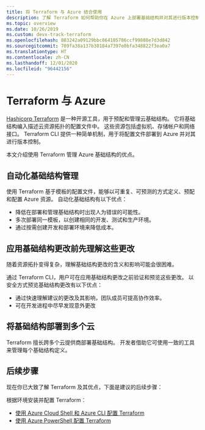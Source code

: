 ```yaml
---
title: 将 Terraform 与 Azure 结合使用
description: 了解 Terraform 如何帮助你在 Azure 上部署基础结构并对其进行版本控制。
ms.topic: overview
ms.date: 10/26/2019
ms.custom: devx-track-terraform
ms.openlocfilehash: 883242a09129bbc864185786ccf99888e7d3d842
ms.sourcegitcommit: 709fa38a137b30184a7397e0bfa348822f3ea0a7
ms.translationtype: HT
ms.contentlocale: zh-CN
ms.lasthandoff: 12/01/2020
ms.locfileid: "96442156"
---
```

# <a name="terraform-with-azure"></a>Terraform 与 Azure

[Hashicorp Terraform](https://www.terraform.io/) 是一种开源工具，用于预配和管理云基础结构。 它将基础结构编入描述云资源拓扑的配置文件中。 这些资源包括虚拟机、存储帐户和网络接口。 Terraform CLI 提供一种简单机制，用于将配置文件部署到 Azure 并对其进行版本控制。

本文介绍使用 Terraform 管理 Azure 基础结构的优点。

## <a name="automate-infrastructure-management"></a>自动化基础结构管理

使用 Terraform 基于模板的配置文件，能够以可重复、可预测的方式定义、预配和配置 Azure 资源。 自动化基础结构有以下优点：

- 降低在部署和管理基础结构时出现人为错误的可能性。
- 多次部署同一模板，以创建相同的开发、测试和生产环境。
- 通过按需创建开发和部署环境来降低成本。

## <a name="understand-infrastructure-changes-before-being-applied"></a>应用基础结构更改前先理解这些更改

随着资源拓扑变得复杂，理解基础结构更改的含义和影响可能会很困难。

通过 Terraform CLI，用户可在应用基础结构更改之前验证和预览这些更改。 以安全方式预览基础结构更改有以下优点：
- 通过快速理解建议的更改及其影响，团队成员可提高协作效率。
- 可在开发进程中尽早发现意外更改

## <a name="deploy-infrastructure-to-multiple-clouds"></a>将基础结构部署到多个云

Terraform 擅长跨多个云提供商部署基础结构。 开发者借助它可使用一致的工具来管理每个基础结构定义。

## <a name="next-steps"></a>后续步骤

现在你已大致了解 Terraform 及其优点，下面是建议的后续步骤：

根据环境安装并配置 Terraform：

- [使用 Azure Cloud Shell 和 Azure CLI 配置 Terraform](get-started-cloud-shell.md)
- [使用 Azure PowerShell 配置 Terraform](get-started-powershell.md)
